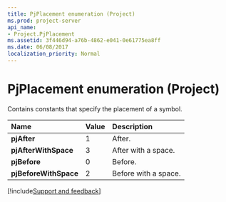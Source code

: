 ```yaml
---
title: PjPlacement enumeration (Project)
ms.prod: project-server
api_name:
- Project.PjPlacement
ms.assetid: 3f446d94-a76b-4862-e041-0e61775ea8ff
ms.date: 06/08/2017
localization_priority: Normal
---
```



# PjPlacement enumeration (Project)

Contains constants that specify the placement of a symbol.



|Name|Value|Description|
|:-----|:-----|:-----|
|**pjAfter**|1|After.|
|**pjAfterWithSpace**|3|After with a space.|
|**pjBefore**|0|Before.|
|**pjBeforeWithSpace**|2|Before with a space.|

[!include[Support and feedback](~/includes/feedback-boilerplate.md)]
